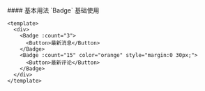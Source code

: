 <cn>
#### 基本用法
`Badge` 基础使用
</cn>

```tpl
<template>
  <div>
    <Badge :count="3">
      <Button>最新消息</Button>
    </Badge>
    <Badge :count="15" color="orange" style="margin:0 30px;">
      <Button>最新评论</Button>
    </Badge>
  </div>
</template>
```